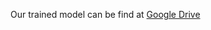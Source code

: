 Our trained model can be find at [Google Drive](https://drive.google.com/drive/folders/1BON94daDQZTr7of-dgIp4fpD167p4kk2?usp=share_link)